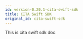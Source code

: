 ```yaml
---
id: version-0.20.1-cita-swift-sdk
title: CITA Swift SDK
original_id: cita-swift-sdk
---
```


This is cita swift sdk doc
